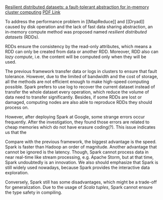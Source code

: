 
[Resilient distributed datasets: a fault-tolerant abstraction for in-memory cluster computing](https://dl.acm.org/doi/10.5555/2228298.2228301)
[PDF Link](https://www.usenix.org/system/files/conference/nsdi12/nsdi12-final138.pdf)

To address the performance problem in [[MapReduce]] and [[Dryad]] caused by disk operation and the lack of fast data sharing abstraction, an in-memory compute method was proposed named *resilient distributed datasets* (RDDs). 

RDDs ensure the consistency by the read-only attributes, which means a RDD can only be created from data or another RDD. Moreover, RDD also can *lazy compute*, i.e. the content will be computed only when they will be used. 

The previous framework transfer data or logs in clusters to ensure that fault tolerance. However, due to the limited of bandwidth and the cost of storage, all the methods are not efficient enough to make high-speed computing possible. Spark prefers to use log to recover the current dataset instead of transfer the whole dataset every operation, which reduce the volume of data need to transfer significantly. Besides, if some RDDs are lost or damaged, computing nodes are also able to reproduce RDDs they should process on.


However, after deploying Spark at Google, some strange errors occur frequently. After the investigation, they found those errors are related to cheap memories which do not have erasure coding(?). This issue indicates us that the 

Compare with the previous framework, the biggest advantage is the speed. Spark is faster than Hadoop an order of magnitude. Another advantage that cannot be ignored is the latency. Though, Spark cannot process data in near real-time like stream processing, e.g. Apache Storm, but at that time, Spark undoubtedly is an innovation. We also should emphasize that Spark is still widely used nowadays, because Spark provides the interactive data exploration.

Conversely, Spark still has some disadvantages, which might be a trade-off for generalization. Due to the usage of *Scala tuples*, Spark cannot ensure the type safety in compiling. 